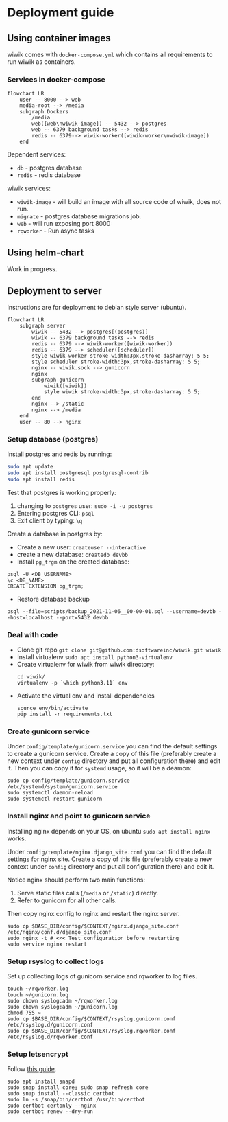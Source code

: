 # Deployment guide

## Using container images

wiwik comes with `docker-compose.yml` which contains all requirements to run
wiwik as containers.

### Services in docker-compose

```mermaid
flowchart LR
    user -- 8000 --> web
    media-root --> /media
    subgraph Dockers
        /media
        web([web\nwiwik-image]) -- 5432 --> postgres
        web -- 6379 background tasks --> redis
        redis -- 6379--> wiwik-worker([wiwik-worker\nwiwik-image])
    end
```

Dependent services:

- `db` - postgres database
- `redis` - redis database

wiwik services:

- `wiwik-image` - will build an image with all source code of wiwik, does not
  run.
- `migrate` - postgres database migrations job.
- `web` - will run exposing port 8000
- `rqworker` - Run async tasks

## Using helm-chart

Work in progress.

## Deployment to server

Instructions are for deployment to debian style server (ubuntu).

```mermaid
flowchart LR
    subgraph server
        wiwik -- 5432 --> postgres[(postgres)]
        wiwik -- 6379 background tasks --> redis
        redis -- 6379 --> wiwik-worker([wiwik-worker])
        redis -- 6379 --> scheduler([scheduler])
        style wiwik-worker stroke-width:3px,stroke-dasharray: 5 5;
        style scheduler stroke-width:3px,stroke-dasharray: 5 5;
        nginx -- wiwik.sock --> gunicorn
        nginx
        subgraph gunicorn
            wiwik([wiwik])
            style wiwik stroke-width:3px,stroke-dasharray: 5 5;
        end
        nginx --> /static
        nginx --> /media
    end
    user -- 80 --> nginx
```

### Setup database (postgres)

Install postgres and redis by running:

```bash
sudo apt update
sudo apt install postgresql postgresql-contrib
sudo apt install redis
```

Test that postgres is working properly:

1. changing to `postgres` user: `sudo -i -u postgres`
2. Entering postgres CLI: `psql`
3. Exit client by typing: `\q`

Create a database in postgres by:

* Create a new user: `createuser --interactive`
* create a new database: `createdb devbb`
* Install `pg_trgm` on the created database:

```
psql -U <DB_USERNAME>
\c <DB_NAME>
CREATE EXTENSION pg_trgm;
```

* Restore database backup

```shell
psql --file=scripts/backup_2021-11-06__00-00-01.sql --username=devbb --host=localhost --port=5432 devbb
```

### Deal with code

- Clone git repo `git clone git@github.com:dsoftwareinc/wiwik.git wiwik`
- Install virtualenv `sudo apt install python3-virtualenv`
- Create virtualenv for wiwik from wiwik directory:
  ```shell
  cd wiwik/
  virtualenv -p `which python3.11` env
  ```
- Activate the virtual env and install dependencies
  ```shell
  source env/bin/activate
  pip install -r requirements.txt
  ```

### Create gunicorn service

Under `config/template/gunicorn.service` you can find the default settings
to create a gunicorn service.
Create a copy of this file (preferably create a new context under `config`
directory
and put all configuration there) and edit it.
Then you can copy it for `systemd` usage, so it will be a deamon:

```
sudo cp config/template/gunicorn.service /etc/systemd/system/gunicorn.service
sudo systemctl daemon-reload
sudo systemctl restart gunicorn
```

### Install nginx and point to gunicorn service

Installing nginx depends on your OS, on ubuntu `sudo apt install nginx` works.

Under `config/template/nginx.django_site.conf` you can find the default settings
for nginx site. Create a copy of this file (preferably create a new context
under `config` directory and put all configuration there) and edit it.

Notice nginx should perform two main functions:

1. Serve static files calls (`/media` or `/static`) directly.
2. Refer to gunicorn for all other calls.

Then copy nginx config to nginx and restart the nginx server.

```
sudo cp $BASE_DIR/config/$CONTEXT/nginx.django_site.conf /etc/nginx/conf.d/django_site.conf
sudo nginx -t # <<< Test configuration before restarting
sudo service nginx restart
```

### Setup rsyslog to collect logs

Set up collecting logs of gunicorn service and rqworker to log files.

```shell
touch ~/rqworker.log
touch ~/gunicorn.log
sudo chown syslog:adm ~/rqworker.log
sudo chown syslog:adm ~/gunicorn.log
chmod 755 ~
sudo cp $BASE_DIR/config/$CONTEXT/rsyslog.gunicorn.conf /etc/rsyslog.d/gunicorn.conf
sudo cp $BASE_DIR/config/$CONTEXT/rsyslog.rqworker.conf /etc/rsyslog.d/rqworker.conf
```

### Setup letsencrypt

Follow [this guide](https://letsencrypt.org/getting-started/).

```shell
sudo apt install snapd
sudo snap install core; sudo snap refresh core
sudo snap install --classic certbot
sudo ln -s /snap/bin/certbot /usr/bin/certbot
sudo certbot certonly --nginx
sudo certbot renew --dry-run
```